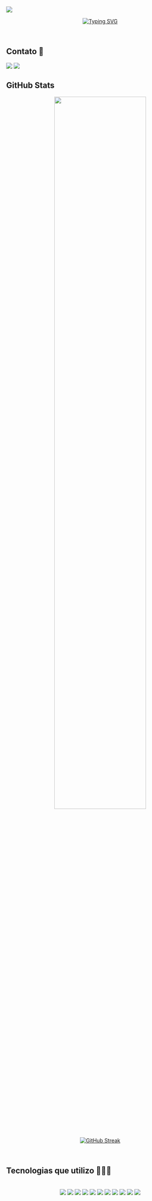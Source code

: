
<br>
<img align="left" src="https://visitor-badge.laobi.icu/badge?page_id=theodirk21.theodirk21">
<br>

<div align="center">

 [![Typing SVG](https://readme-typing-svg.herokuapp.com?font=Fira+Code&weight=500&size=15&duration=3000&pause=50&color=F7E025&center=true&vCenter=true&width=435&lines=Bem+vinde!!!;Eu+sou+Theo+Dirk+;Sou+Engenheiro+de+Software)](https://git.io/typing-svg)

<br>
<h2 align="left"> Contato 📱</h2>
<div align="left"> 
  <a href = "mailto:theodirk17@gmail.com"><img src="https://img.shields.io/badge/-Gmail-D14836?style=for-the-badge&logo=gmail&logoColor=white" target="_blank"></a>
  <a href="https://www.linkedin.com/in/theo-dirk" target="_blank"><img src="https://img.shields.io/badge/-LinkedIn-%230077B5?style=for-the-badge&logo=linkedin&logoColor=white" target="_blank"></a>  

<br>
<h2 align="left"> GitHub Stats </h2>
<div align="center">

 <img align="center" width="70%" src="https://github-readme-stats.vercel.app/api?username=theodirk21&show_icons=true&theme=gotham" />

 <br><br>

[![GitHub Streak](https://github-readme-streak-stats.herokuapp.com?user=theodirk21&theme=gotham&border_radius=6&locale=pt_BR&date_format=j%20M%5B%20Y%5D&card_width=700)](https://git.io/streak-stats)

 </div> 
<br>
<h2 align="left"> Tecnologias que utilizo 🧑🏻‍💻</h2>
<div align="center">
<div style="display: inline_block"><br/>
    <img align="center" src="https://img.shields.io/badge/GitHub-100000?style=for-the-badge&logo=github&logoColor=white " />
    <img align="center" src="https://img.shields.io/badge/Git-E34F26?style=for-the-badge&logo=Git&logoColor=white" />
    <img align="center" src="https://img.shields.io/badge/Java-FF2400?style=for-the-badge&logo=openjdk&logoColor=white" />
    <img align="center" src="https://img.shields.io/badge/React-87AFC7?style=for-the-badge&logo=react&logoColor=white" />
    <img align="center" src="https://img.shields.io/badge/Spring-51b55a?style=for-the-badge&logo=spring&logoColor=white" />
    <img align="center" src="https://img.shields.io/badge/Azure-151B54?style=for-the-badge&logoColor=white" />
    <img align="center" src="https://img.shields.io/badge/CSS3-1572B6?style=for-the-badge&logo=css3&logoColor=white" />
    <img align="center" src="https://img.shields.io/badge/javascript-%23323330.svg?style=for-the-badge&logo=javascript&logoColor=%23F7DF1E" />
    <img align="center" src="https://img.shields.io/badge/Python-3776AB?style=for-the-badge&logo=python&logoColor=yellow" />
    <img align="center" src="https://img.shields.io/badge/Sql-f1220b?style=for-the-badge&logo=SQL&logoColor=red" />
    <img align="center" src="https://img.shields.io/badge/HTML5-E34F26?style=for-the-badge&logo=html5&logoColor=white" />



 
</div><br/>
</div> 
